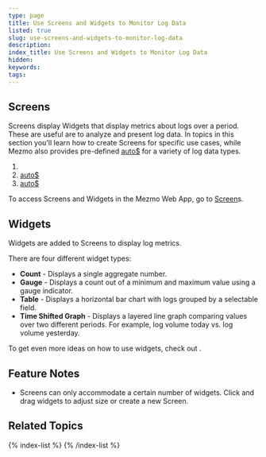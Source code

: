 ```yaml
---
type: page
title: Use Screens and Widgets to Monitor Log Data
listed: true
slug: use-screens-and-widgets-to-monitor-log-data
description: 
index_title: Use Screens and Widgets to Monitor Log Data
hidden: 
keywords: 
tags: 
---
```


## Screens

Screens display Widgets that display metrics about logs over a period. These are useful are to analyze and present log data. In topics in this section you'll learn how to create Screens for specific use cases, while Mezmo also provides pre-defined [auto$](/docs/using-templates) for a variety of log data types.

1. [](/docs/web-analytics-screen)
2. [auto$](/docs/server-analytics-screen)
3. [auto$](/docs/server-security-screen)

To access Screens and Widgets in the Mezmo Web App, go to [Screen](https://app.logdna.com/screens/new-screen)s.

## Widgets

Widgets are added to Screens to display log metrics. 

There are four different widget types:

- **Count** - Displays a single aggregate number.
- **Gauge** - Displays a count out of a minimum and maximum value using a gauge indicator.
- **Table** - Displays a horizontal bar chart with logs grouped by a selectable field.
- **Time Shifted Graph** - Displays a layered line graph comparing values over two different periods. For example, log volume today vs. log volume yesterday.

To get even more ideas on how to use widgets, check out [](/docs/widget-use-cases).

## Feature Notes

- Screens can only accommodate a certain number of widgets. Click and drag widgets to adjust size or create a new Screen.

## Related Topics

{% index-list %}
{% /index-list %}